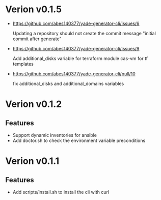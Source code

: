 # Verion v0.1.5

- https://github.com/abes140377/yade-generator-cli/issues/6
    
  Updating a repository should not create the commit message "initial commit after generate"

- https://github.com/abes140377/yade-generator-cli/issues/9

  Add additional_disks variable for terraform module cas-vm for tf templates

- https://github.com/abes140377/yade-generator-cli/pull/10
  
  fix additional_disks and additional_domains variables

# Verion v0.1.2

## Features

- Support dynamic inventories for ansible
- Add doctor.sh to check the environment variable preconditions

# Verion v0.1.1

## Features

- Add scripts/install.sh to install the cli with curl
